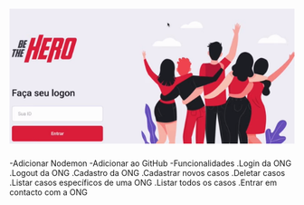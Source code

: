 <h1 align="center">
    <img alt="GoStack" src="https://github.com/jonaspereirar/BE_THE_HERO/blob/master/BE%20THE%20HERO.png" width="800px" />
</h1>
-Adicionar Nodemon
-Adicionar ao GitHub
-Funcionalidades
.Login da ONG
.Logout da ONG
.Cadastro da ONG
.Cadastrar novos casos
.Deletar casos
.Listar casos específicos de uma ONG
.Listar todos os casos
.Entrar em contacto com a ONG
